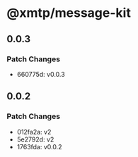 # @xmtp/message-kit

## 0.0.3

### Patch Changes

- 660775d: v0.0.3

## 0.0.2

### Patch Changes

- 012fa2a: v2
- 5e2792d: v2
- 1763fda: v0.0.2
